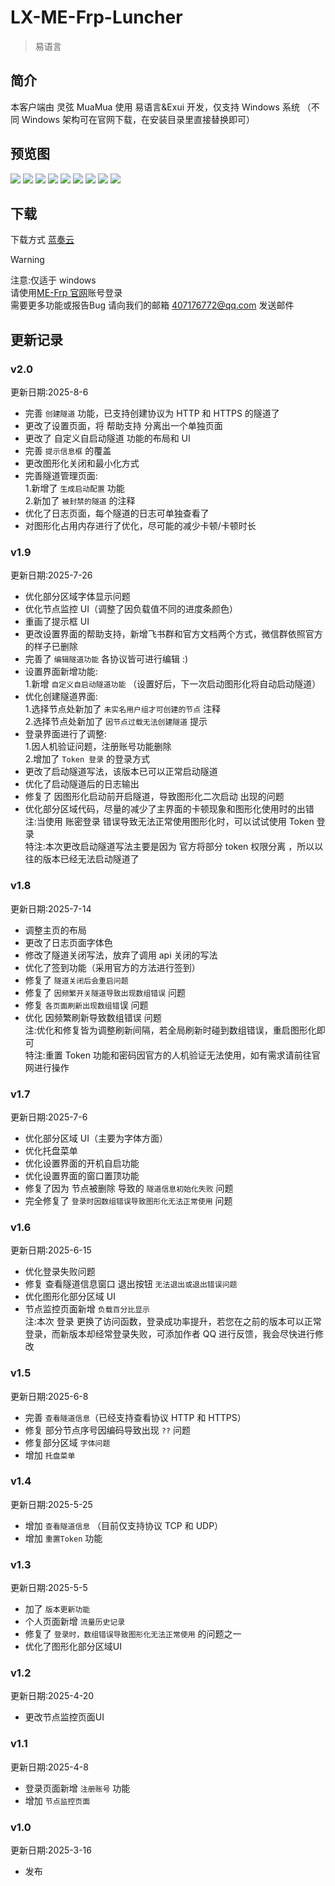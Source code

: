 <script setup>
import { NTag, NCard, NSpace, NCarousel } from 'naive-ui'
</script>

# LX-ME-Frp-Luncher

> <NSpace>
> <NTag :bordered="false" type="success">易语言</NTag>
> </NSpace>

## 简介

本客户端由 灵弦 MuaMua 使用 易语言&Exui 开发，仅支持 Windows 系统 （不同 Windows 架构可在官网下载，在安装目录里直接替换即可）

## 预览图

<NCarousel show-arrow autoplay>
    <img
      class="carousel-img"
      src="/Lx_MuaMua/login.png"
    >
    <img
      class="carousel-img"
      src="/Lx_MuaMua/home.png"
    >
    <img
      class="carousel-img"
      src="/Lx_MuaMua/create.png"
    >
    <img
      class="carousel-img"
      src="/Lx_MuaMua/tunnel.png"
    >
    <img
      class="carousel-img"
      src="/Lx_MuaMua/tunnellog.png"
    >
    <img
      class="carousel-img"
      src="/Lx_MuaMua/monitor.png"
    >
    <img
      class="carousel-img"
      src="/Lx_MuaMua/person.png"
    >
    <img
      class="carousel-img"
      src="/Lx_MuaMua/config.png"
    >
    <img
      class="carousel-img"
      src="/Lx_MuaMua/about.png"
    >
</NCarousel>

## 下载

下载方式 [蓝奏云](https://wwms.lanzouo.com/iu7tR32rucid)

> [!WARNING]
> 注意:仅适于 windows <br>
> 请使用[ME-Frp 官网](https://www.mefrp.com/)账号登录 <br>
> 需要更多功能或报告Bug 请向我们的邮箱 407176772@qq.com 发送邮件 <br>

## 更新记录
### v2.0
更新日期:2025-8-6
- 完善 `创建隧道` 功能，已支持创建协议为 HTTP 和 HTTPS 的隧道了
- 更改了设置页面，将 帮助支持 分离出一个单独页面
- 更改了 自定义自启动隧道 功能的布局和 UI
- 完善 `提示信息框` 的覆盖
- 更改图形化关闭和最小化方式
- 完善隧道管理页面:<br/>
1.新增了 `生成启动配置` 功能<br/>
2.新加了 `被封禁的隧道` 的注释
- 优化了日志页面，每个隧道的日志可单独查看了
- 对图形化占用内存进行了优化，尽可能的减少卡顿/卡顿时长
### v1.9
更新日期:2025-7-26
- 优化部分区域字体显示问题
- 优化节点监控 UI（调整了因负载值不同的进度条颜色）
- 重画了提示框 UI
- 更改设置界面的帮助支持，新增飞书群和官方文档两个方式，微信群依照官方的样子已删除
- 完善了 `编辑隧道功能` 各协议皆可进行编辑 :)
- 设置界面新增功能:<br/>
1.新增 `自定义自启动隧道功能` （设置好后，下一次启动图形化将自动启动隧道）
- 优化创建隧道界面:<br/>
1.选择节点处新加了 `未实名用户组才可创建的节点` 注释<br/>
2.选择节点处新加了 `因节点过载无法创建隧道` 提示
- 登录界面进行了调整:<br/>
1.因人机验证问题，注册账号功能删除<br/>
2.增加了 `Token 登录` 的登录方式
- 更改了启动隧道写法，该版本已可以正常启动隧道
- 优化了启动隧道后的日志输出
- 修复了 因图形化启动前开启隧道，导致图形化二次启动 出现的问题
- 优化部分区域代码，尽量的减少了主界面的卡顿现象和图形化使用时的出错
<br/>注:当使用 账密登录 错误导致无法正常使用图形化时，可以试试使用 Token 登录<br/>
特注:本次更改启动隧道写法主要是因为 官方将部分 token 权限分离 ，所以以往的版本已经无法启动隧道了
### v1.8
更新日期:2025-7-14
- 调整主页的布局
- 更改了日志页面字体色
- 修改了隧道关闭写法，放弃了调用 api 关闭的写法
- 优化了签到功能（采用官方的方法进行签到）
- 修复了 `隧道关闭后会重启问题`
- 修复了 `因频繁开关隧道导致出现数组错误` 问题
- 修复 `各页面刷新出现数组错`误 问题
- 优化 因频繁刷新导致数组错误 问题
<br/>注:优化和修复皆为调整刷新间隔，若全局刷新时碰到数组错误，重启图形化即可<br/>
特注:重置 Token 功能和密码因官方的人机验证无法使用，如有需求请前往官网进行操作
### v1.7
更新日期:2025-7-6
- 优化部分区域 UI（主要为字体方面）
- 优化托盘菜单
- 优化设置界面的开机自启功能
- 优化设置界面的窗口置顶功能
- 修复了因为 节点被删除 导致的 `隧道信息初始化失败` 问题
- 完全修复了 `登录时因数组错误导致图形化无法正常使用` 问题
### v1.6
更新日期:2025-6-15
- 优化登录失败问题
- 修复 查看隧道信息窗口 退出按钮 `无法退出或退出错误问题`
- 优化图形化部分区域 UI
- 节点监控页面新增 `负载百分比显示`
<br/>注:本次 登录 更换了访问函数，登录成功率提升，若您在之前的版本可以正常登录，而新版本却经常登录失败，可添加作者 QQ 进行反馈，我会尽快进行修改
### v1.5
更新日期:2025-6-8
- 完善 `查看隧道信息`（已经支持查看协议 HTTP 和 HTTPS）
- 修复 部分节点序号因编码导致出现 `??` 问题
- 修复部分区域 `字体问题`
- 增加 `托盘菜单`
### v1.4
更新日期:2025-5-25
- 增加 `查看隧道信息` （目前仅支持协议 TCP 和 UDP）
- 增加 `重置Token` 功能
### v1.3
更新日期:2025-5-5
- 加了 `版本更新功能`
- 个人页面新增 `流量历史记录`
- 修复了 `登录时，数组错误导致图形化无法正常使用` 的问题之一
- 优化了图形化部分区域UI
### v1.2
更新日期:2025-4-20
- 更改节点监控页面UI
### v1.1
更新日期:2025-4-8
- 登录页面新增 `注册账号` 功能
- 增加 `节点监控页面`
### v1.0
更新日期:2025-3-16
- 发布
